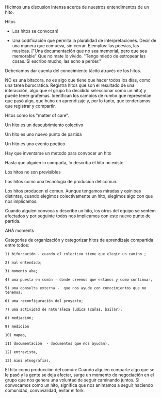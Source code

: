 
Hicimos una discusion intensa acerca de nuestros entendimentos de un hito.

Hitos 
- Los hitos se convocan!

- Una codificación que permita la pluralidad de interpretaciones. Decir de una manera que comueva, sin cerrar. Ejemplos: las poesias, las musicas. ["Una documentación que no sea memorial, pero que sea memorable" Que no mate lo vivido. "Tengo miedo de estropear las cosas. Si escribo mucho, las echo a perder."

Deberíamos dar cuenta del conocimiento tácito através de los hitos.

NO es una bitacora, no es algo que tiene que hacer todos los días, como una tarea burocratica. Registra hitos que son el resultado de una interacción, algo que el grupo ha decidido seleccionar como un hito) y puede tener grafemas. Identfican los cambios de rumbo que representan que pasó algo, que hubo un aprendizaje y, por lo tanto, que tenderíamos que registrar y compartir. 

Hitos como los "matter of care".

Un hito es un descubrimiento colectivo

Un hito es uno nuevo punto de partida

Un hito es uno evento poetico

Hay que inventarse un metodo para convocar un hito

Hasta que alguien lo comparta, lo describa el hito no existe.

Los hitos no son previsibles

Los hitos como una tecnologia de producion del comun.

Los hitos producen el comun. Aunque tengamos miradas y opinioes distintas, cuando elegimos colectivamente un hito, elegimos algo con que nos implicamos.

Cuando alguíen convoca y describe un hito, los otros del equipo se sentem afectados y por seguinte todos nos implicamos con este nuevo punto de partida.

AHÁ moments

Categorias de organización  y categorizar hitos de aprendizaje compartida entre todos: 

    1) bifurcación - cuando el colectivo tiene que elegir un camino ; 

    2) mal entendido; 

    3) momento aha; 

    4) una puesta en común - donde creemos que estamos y como continuar, 

    5) una consulta externa -  que nos ayude con conocimientos que no tenemos; 

    6) una reconfiguración del proyecto; 

    7) una actividad de naturaleza ludica (cañas, bailar); 

    8) mediación; 

    9) medición 

    10) mapeo, 

    11) documentación  - documentos que nos ayudan), 

    12) entrevista, 

    13) mini etnografias.


El hito como producción del común: Cuando alguien comparte algo que se le pasó y la gente se deja afectar, surge un momento de negociación en el grupo que nos genera una voluntad de seguir caminando juntos. Si convocamos como un hito, significa que nos animamos a seguir haciendo comunidad, convivialidad, evitar el fork. 

